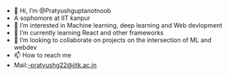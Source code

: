 - 👋 Hi, I’m @Pratyushguptanotnoob
- A sophomore at IIT kanpur
- 👀 I’m interested in Machine learning, deep learning and Web devlopment
- 🌱 I’m currently learning React and other frameworks
- 💞️ I’m looking to collaborate on projects on the intersection of ML and webdev
- 📫 How to reach me
- Mail:-pratyushg22@iitk.ac.in

<!---
Pratyushguptanotnoob/Pratyushguptanotnoob is a ✨ special ✨ repository because its `README.md` (this file) appears on your GitHub profile.
You can click the Preview link to take a look at your changes.
--->

